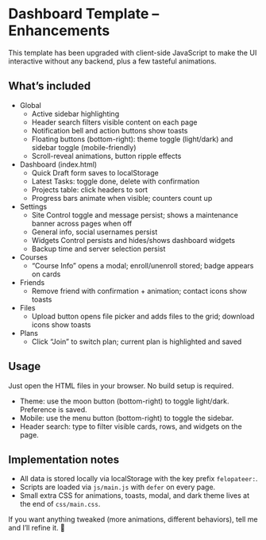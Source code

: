 # Dashboard Template – Enhancements

This template has been upgraded with client-side JavaScript to make the UI interactive without any backend, plus a few tasteful animations.

## What’s included

- Global
  - Active sidebar highlighting
  - Header search filters visible content on each page
  - Notification bell and action buttons show toasts
  - Floating buttons (bottom-right): theme toggle (light/dark) and sidebar toggle (mobile-friendly)
  - Scroll-reveal animations, button ripple effects
- Dashboard (index.html)
  - Quick Draft form saves to localStorage
  - Latest Tasks: toggle done, delete with confirmation
  - Projects table: click headers to sort
  - Progress bars animate when visible; counters count up
- Settings
  - Site Control toggle and message persist; shows a maintenance banner across pages when off
  - General info, social usernames persist
  - Widgets Control persists and hides/shows dashboard widgets
  - Backup time and server selection persist
- Courses
  - “Course Info” opens a modal; enroll/unenroll stored; badge appears on cards
- Friends
  - Remove friend with confirmation + animation; contact icons show toasts
- Files
  - Upload button opens file picker and adds files to the grid; download icons show toasts
- Plans
  - Click “Join” to switch plan; current plan is highlighted and saved

## Usage

Just open the HTML files in your browser. No build setup is required.

- Theme: use the moon button (bottom-right) to toggle light/dark. Preference is saved.
- Mobile: use the menu button (bottom-right) to toggle the sidebar.
- Header search: type to filter visible cards, rows, and widgets on the page.

## Implementation notes

- All data is stored locally via localStorage with the key prefix `felopateer:`.
- Scripts are loaded via `js/main.js` with `defer` on every page.
- Small extra CSS for animations, toasts, modal, and dark theme lives at the end of `css/main.css`.

If you want anything tweaked (more animations, different behaviors), tell me and I’ll refine it. 🙌
